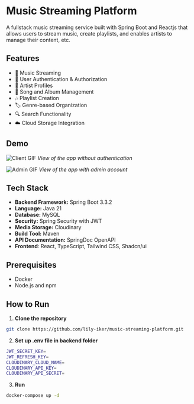 # Music Streaming Platform

A fullstack music streaming service built with Spring Boot and Reactjs that allows users to stream music, create playlists, and enables artists to manage their content, etc.

## Features

- 🎵 Music Streaming
- 👤 User Authentication & Authorization
- 🎨 Artist Profiles
- 📀 Song and Album Management
- 🎶 Playlist Creation
- 🏷️ Genre-based Organization
- 🔍 Search Functionality
- ☁️ Cloud Storage Integration

## Demo

![Client GIF](./demo/unauthentication.gif)
*View of the app without authentication*

![Admin GIF](./demo/admin.gif)
*View of the app with admin account*

## Tech Stack

- **Backend Framework:** Spring Boot 3.3.2
- **Language:** Java 21
- **Database:** MySQL
- **Security:** Spring Security with JWT
- **Media Storage:** Cloudinary
- **Build Tool:** Maven
- **API Documentation:** SpringDoc OpenAPI
- **Frontend**: React, TypeScript, Tailwind CSS, Shadcn/ui

## Prerequisites

- Docker
- Node.js and npm

## How to Run

1. **Clone the repository**
```bash
git clone https://github.com/lily-iker/music-streaming-platform.git
```

2. **Set up .env file in backend folder**
```bash
JWT_SECRET_KEY=
JWT_REFRESH_KEY=
CLOUDINARY_CLOUD_NAME=
CLOUDINARY_API_KEY=
CLOUDINARY_API_SECRET=
```

3. **Run**
```bash
docker-compose up -d
```